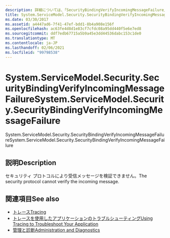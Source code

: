 ```yaml
---
description: 詳細については、「SecurityBindingVerifyIncomingMessageFailure」を参照してください。
title: System.ServiceModel.Security.SecurityBindingVerifyIncomingMessageFailure
ms.date: 03/30/2017
ms.assetid: a4447ad6-7f41-47ef-bdd1-8b4a908e156f
ms.openlocfilehash: ac63fe4d8d1e83cf7cfdc08a95dd440f5e6e7ed8
ms.sourcegitcommit: ddf7edb67715a5b9a45e3dd44536dabc153c1de0
ms.translationtype: MT
ms.contentlocale: ja-JP
ms.lasthandoff: 02/06/2021
ms.locfileid: "99798538"
---
```

# <a name="systemservicemodelsecuritysecuritybindingverifyincomingmessagefailure"></a><span data-ttu-id="1cad1-103">System.ServiceModel.Security.SecurityBindingVerifyIncomingMessageFailure</span><span class="sxs-lookup"><span data-stu-id="1cad1-103">System.ServiceModel.Security.SecurityBindingVerifyIncomingMessageFailure</span></span>

<span data-ttu-id="1cad1-104">System.ServiceModel.Security.SecurityBindingVerifyIncomingMessageFailure</span><span class="sxs-lookup"><span data-stu-id="1cad1-104">System.ServiceModel.Security.SecurityBindingVerifyIncomingMessageFailure</span></span>  
  
## <a name="description"></a><span data-ttu-id="1cad1-105">説明</span><span class="sxs-lookup"><span data-stu-id="1cad1-105">Description</span></span>  

 <span data-ttu-id="1cad1-106">セキュリティ プロトコルにより受信メッセージを検証できません。</span><span class="sxs-lookup"><span data-stu-id="1cad1-106">The security protocol cannot verify the incoming message.</span></span>  
  
## <a name="see-also"></a><span data-ttu-id="1cad1-107">関連項目</span><span class="sxs-lookup"><span data-stu-id="1cad1-107">See also</span></span>

- [<span data-ttu-id="1cad1-108">トレース</span><span class="sxs-lookup"><span data-stu-id="1cad1-108">Tracing</span></span>](index.md)
- [<span data-ttu-id="1cad1-109">トレースを使用したアプリケーションのトラブルシューティング</span><span class="sxs-lookup"><span data-stu-id="1cad1-109">Using Tracing to Troubleshoot Your Application</span></span>](using-tracing-to-troubleshoot-your-application.md)
- [<span data-ttu-id="1cad1-110">管理と診断</span><span class="sxs-lookup"><span data-stu-id="1cad1-110">Administration and Diagnostics</span></span>](../index.md)
